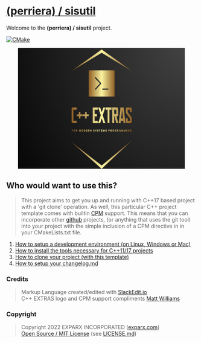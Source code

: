
# [(perriera) / sisutil](https://github.com/perriera/sisutil)

Welcome to the **(perriera) / sisutil** project.

[![CMake](https://github.com/mattcoding4days/extras/actions/workflows/cmake.yml/badge.svg?branch=dev)](https://github.com/mattcoding4days/extras/actions/workflows/cmake.yml)

<div align="center">
  <img width="442" height="320" src="assets/extras.png">
  <br>
</div>

## Who would want to use this?

> This project aims to get you up and running with C++17 based project with a 'git clone' operation. As well, this particular C++ project template comes with builtin [CPM](https://github.com/cpm-cmake/CPM.cmake) support. This means that you can incorporate other [github](https://github.com) projects, (or anything that uses the git tool) into your project with the simple inclusion of a CPM directive in in your CMakeLists.txt file.

 1. [How to setup a development environment (on Linux, Windows or Mac)](https://github.com/perriera/sisutil/blob/dev/docs/ENVIRONMENT.md)
 2. [How to install the tools necessary for C++11/17 projects](https://github.com/perriera/sisutil/blob/dev/docs/INSTALL.md)
 3. [How to clone your project (with this template)](https://github.com/perriera/sisutil/blob/dev/docs/CLONE.md)
 4. [How to setup your changelog.md](https://github.com/perriera/sisutil/blob/dev/docs/CHANGELOG.md)

### Credits
> Markup Language created/edited with [SlackEdit.io](https://stackedit.io/app#)<br/>
> C++ EXTRAS logo and CPM support compliments [Matt Williams](https://github.com/mattcoding4days/cmake-starter#)<br/>

### Copyright
> Copyright 2022 EXPARX INCORPORATED ([exparx.com](https://www.exparx.com/))<br/>
> [Open Source / MIT License](https://opensource.org/licenses/MIT) (see [LICENSE.md](https://github.com/perriera/sisutil/blob/dev/LICENSE.md))<br/>

